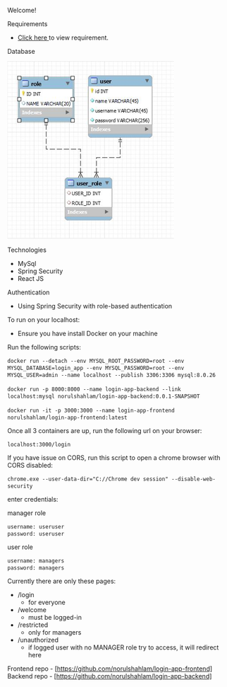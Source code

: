 Welcome!

Requirements

- [Click here ](src/main/others/LoginApplication.pdf) to view requirement.

Database

[![Image](src/main/others/ER-diagram.JPG "Deploying Spring Boot Apps to AWS using Elastic Beanstalk")](src/main/resources/ER-diagram.JPG)

Technologies

- MySql
- Spring Security
- React JS

Authentication

- Using Spring Security with role-based authentication

To run on your localhost:

- Ensure you have install Docker on your machine

Run the following scripts:

    docker run --detach --env MYSQL_ROOT_PASSWORD=root --env MYSQL_DATABASE=login_app --env MYSQL_PASSWORD=root --env MYSQL_USER=admin --name localhost --publish 3306:3306 mysql:8.0.26

    docker run -p 8000:8000 --name login-app-backend --link localhost:mysql norulshahlam/login-app-backend:0.0.1-SNAPSHOT

    docker run -it -p 3000:3000 --name login-app-frontend norulshahlam/login-app-frontend:latest

Once all 3 containers are up, run the following url on your browser:

    localhost:3000/login

If you have issue on CORS, run this script to open a chrome browser with CORS disabled:

    chrome.exe --user-data-dir="C://Chrome dev session" --disable-web-security

enter credentials:

manager role

    username: useruser
    password: useruser

user role

    username: managers
    password: managers

Currently there are only these pages:

- /login
  - for everyone
- /welcome
  - must be logged-in
- /restricted
  - only for managers
- /unauthorized
  - if logged user with no MANAGER role try to access, it will redirect here

Frontend repo - [https://github.com/norulshahlam/login-app-frontend]
Backend repo - [https://github.com/norulshahlam/login-app-backend]
